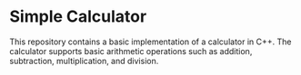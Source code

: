 # Simple Calculator

This repository contains a basic implementation of a calculator in C++. The calculator supports basic arithmetic operations such as addition, subtraction, multiplication, and division.
